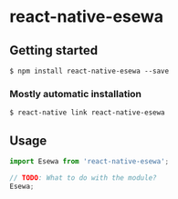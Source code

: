 # react-native-esewa

## Getting started

`$ npm install react-native-esewa --save`

### Mostly automatic installation

`$ react-native link react-native-esewa`

## Usage
```javascript
import Esewa from 'react-native-esewa';

// TODO: What to do with the module?
Esewa;
```
